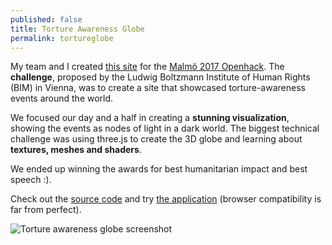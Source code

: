 ```yaml
---
published: false
title: Torture Awareness Globe
permalink: tortureglobe
---
```

My team and I created [this site](https://devpost.com/software/torture-awareness-globe) for the [Malmö 2017 Openhack](https://www.openhack.io). 
The **challenge**, proposed by the Ludwig Boltzmann Institute of Human Rights (BIM) in Vienna, was to create a site that showcased torture-awareness events around the world.

We focused our day and a half in creating a **stunning visualization**, showing the events as nodes of light in a dark world. The biggest technical challenge was using three.js to create the 3D globe and learning about **textures, meshes and shaders**.

We ended up winning the awards for best humanitarian impact and best speech :).

Check out the [source code](https://github.com/LinkPact/OH2017Malmo) and try [the application](https://linkpact.github.io/OH2017Malmo/) (browser compatibility is far from perfect). 


![Torture awareness globe screenshot]({{site.baseurl}}//images/globe.png)